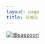 ```yaml
---
layout: page
title: 저예요
---
```


[![@saezoon](https://s3.us-west-2.amazonaws.com/secure.notion-static.com/5acd301d-8aca-4137-86e5-1f5441df7814/Instagram_logo_2016.png?X-Amz-Algorithm=AWS4-HMAC-SHA256&X-Amz-Content-Sha256=UNSIGNED-PAYLOAD&X-Amz-Credential=AKIAT73L2G45EIPT3X45%2F20221214%2Fus-west-2%2Fs3%2Faws4_request&X-Amz-Date=20221214T213618Z&X-Amz-Expires=86400&X-Amz-Signature=771d4c38b70736c313de89f49fad2bc851c1ca3174291c7a92f8b2fb3e929cde&X-Amz-SignedHeaders=host&response-content-disposition=filename%3D%22Instagram_logo_2016.png%22&x-id=GetObject)](https://instagram.com/saezoon/)
